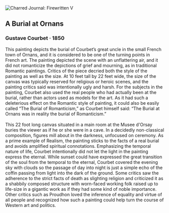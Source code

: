 <div class="artwork-of-the-day">
  <div class="container">
    <div class="img-wrapper">
      <img
        src="https://uploads3.wikiart.org/00129/images/gustave-courbet/a-burial-at-ornans.jpg!Large.jpg"
        alt="Charred Journal: Firewritten V" />
    </div>
    <div class="artwork-detail">
      <div class="artwork-origin"> 
        <h2 class="artwork-name">A Burial at Ornans</h2>
        <h3 class="artist">
          Gustave Courbet
                    ·  1850
        </h3>
      </div>
      <p class="description">
        <span class="artwork-description-text ng-binding" ng-bind-html="viewModel.ArtworkOfTheDay.Description | unsafe">This painting depicts the burial of Courbet’s great uncle in the small French town of Ornans, and it is considered to be one of the turning points in French art. The painting depicted the scene with an unflattering air, and it did not romanticize the depictions of grief and mourning, as in traditional Romantic paintings. Critics of the piece decried both the style of the painting as well as the size. At 10 feet tall by 22 feet wide, the size of the canvas was typically reserved for religious or heroic scenes, and the painting critics said was intentionally ugly and harsh. For the subjects in the painting, Courbet also used the real people who had actually been at the burial, rather than actors used as models for the art. As it had such a deleterious effect on the Romantic style of painting, it could also be easily called “The Burial of Romanticism,” as Courbet himself said: “The Burial at Ornans was in reality the burial of Romanticism.”
<br>
<br>This 22 foot long canvas situated in a main room at the Musee d'Orsay buries the viewer as if he or she were in a cave. In a decidedly non-classical composition, figures mill about in the darkness, unfocused on ceremony. As a prime example of Realism, the painting sticks to the facts of a real burial and avoids amplified spiritual connotations. Emphasizing the temporal nature of life, Courbet intentionally did not let the light in the painting express the eternal. While sunset could have expressed the great transition of the soul from the temporal to the eternal, Courbet covered the evening sky with clouds so the passage of day into night is just a simple echo of the coffin passing from light into the dark of the ground. Some critics saw the adherence to the strict facts of death as slighting religion and criticized it as a shabbily composed structure with worn-faced working folk raised up to life-size in a gigantic work as if they had some kind of noble importance. Other critics such as Proudhon loved the inference of equality and virtue of all people and recognized how such a painting could help turn the course of Western art and politics.</span>
                        <div class="text-shadow-container" ng-show="showShadow" style=""></div>
      </p>
    </div>
  </div>

</div>
